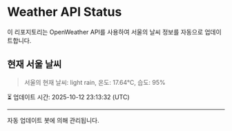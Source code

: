
# Weather API Status

이 리포지토리는 OpenWeather API를 사용하여 서울의 날씨 정보를 자동으로 업데이트합니다.

## 현재 서울 날씨
> 서울의 현재 날씨: light rain, 온도: 17.64°C, 습도: 95%

⏳ 업데이트 시간: 2025-10-12 23:13:32 (UTC)

---
자동 업데이트 봇에 의해 관리됩니다.
